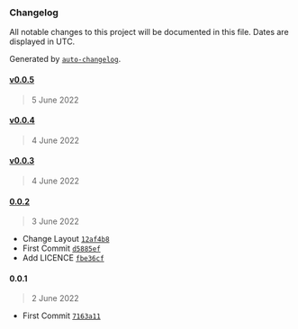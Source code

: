 ### Changelog

All notable changes to this project will be documented in this file. Dates are displayed in UTC.

Generated by [`auto-changelog`](https://github.com/CookPete/auto-changelog).

#### [v0.0.5](https://git.echelon4.space/sk7n4k3d/fedispace/compare/v0.0.4...v0.0.5)

> 5 June 2022

#### [v0.0.4](https://git.echelon4.space/sk7n4k3d/fedispace/compare/v0.0.3...v0.0.4)

> 4 June 2022

#### [v0.0.3](https://git.echelon4.space/sk7n4k3d/fedispace/compare/0.0.2...v0.0.3)

> 4 June 2022

#### [0.0.2](https://git.echelon4.space/sk7n4k3d/fedispace/compare/0.0.1...0.0.2)

> 3 June 2022

- Change Layout [`12af4b8`](https://git.echelon4.space/sk7n4k3d/fedispace/commit/12af4b878165143041006e5ecb555d368f3077b0)
- First Commit [`d5885ef`](https://git.echelon4.space/sk7n4k3d/fedispace/commit/d5885ef0a94e7951a05f261795059989654c4e85)
- Add LICENCE [`fbe36cf`](https://git.echelon4.space/sk7n4k3d/fedispace/commit/fbe36cff6c2f4a370bea5cdd7dd69a97c929eed1)

#### 0.0.1

> 2 June 2022

- First Commit [`7163a11`](https://git.echelon4.space/sk7n4k3d/fedispace/commit/7163a113e9d4a0b2ede9e050fa64103279c97437)
